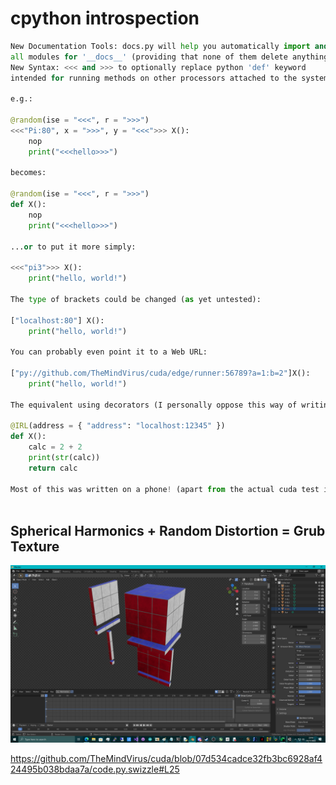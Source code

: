 # cpython introspection

```py
New Documentation Tools: docs.py will help you automatically import and scan
all modules for '__docs__' (providing that none of them delete anything on import)
New Syntax: <<< and >>> to optionally replace python 'def' keyword
intended for running methods on other processors attached to the system

e.g.:

@random(ise = "<<<", r = ">>>")
<<<"Pi:80", x = ">>>", y = "<<<">>> X():
    nop
    print("<<<hello>>>")
    
becomes:

@random(ise = "<<<", r = ">>>")
def X():
    nop
    print("<<<hello>>>")
    
...or to put it more simply:

<<<"pi3">>> X():
    print("hello, world!")

The type of brackets could be changed (as yet untested):

["localhost:80"] X():
    print("hello, world!")

You can probably even point it to a Web URL:

["py://github.com/TheMindVirus/cuda/edge/runner:56789?a=1:b=2"]X():
    print("hello, world!")

The equivalent using decorators (I personally oppose this way of writing it):

@IRL(address = { "address": "localhost:12345" })
def X():
    calc = 2 + 2
    print(str(calc))
    return calc

Most of this was written on a phone! (apart from the actual cuda test implementation)
 
```

## Spherical Harmonics + Random Distortion = Grub Texture
![screenshot](https://github.com/TheMindVirus/cuda/blob/cpython/harmonicdistortion.png)

https://github.com/TheMindVirus/cuda/blob/07d534cadce32fb3bc6928af424495b038bdaa7a/code.py.swizzle#L25
